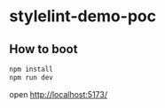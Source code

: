 # stylelint-demo-poc

## How to boot

```sh
npm install
npm run dev
```

open <http://localhost:5173/>

